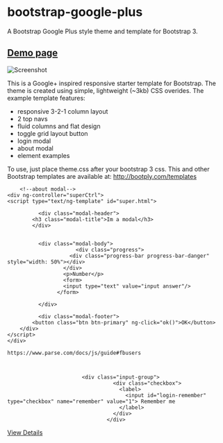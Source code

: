 bootstrap-google-plus
=====================

A Bootstrap Google Plus style theme and template for Bootstrap 3.

[Demo page](http://iatek.github.io/bootstrap-google-plus/)
--

![Screenshot](http://site2img-api.herokuapp.com/1090782895)

This is a Google+ inspired responsive starter template for Bootstrap. The theme is created using simple, lightweight (~3kb) CSS overides. The example template features:

 - responsive 3-2-1 column layout
 - 2 top navs
 - fluid columns and flat design
 - toggle grid layout button
 - login modal
 - about modal
 - element examples
 
To use, just place theme.css after your bootstrap 3 css. This and other Bootstrap templates are available at: http://bootply.com/templates



		<!--about modal-->
	<div ng-controller="superCtrl">
	<script type="text/ng-template" id="super.html">

			  <div class="modal-header">
            <h3 class="modal-title">Im a modal</h3>
        	</div>


			  <div class="modal-body">
						  <div class="progress">
						<div class="progress-bar progress-bar-danger" style="width: 50%"></div>
					  </div>
					  <p>Number</p>
					  <form>
					  <input type="text" value="input answer"/>
					</form>

			  </div>

			  <div class="modal-footer">
            <button class="btn btn-primary" ng-click="ok()">OK</button>
        </div>
    </script>
	</div>

	https://www.parse.com/docs/js/guide#fbusers


                  
                            <div class="input-group">
                                      <div class="checkbox">
                                        <label>
                                          <input id="login-remember" type="checkbox" name="remember" value="1"> Remember me
                                        </label>
                                      </div>
                                    </div>


<a href="">
                                <div class="panel-footer">
                                    <span class="pull-left">View Details</span>
                                    <div class="clearfix"></div>
                                </div>
                            </a>